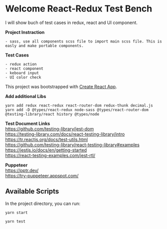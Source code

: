 # Welcome React-Redux Test Bench

I will show buch of test cases in redux, react and UI component.

__Project Instraction__  
```
- sass, use all components scss file to import main scss file. This is easly and make portable components.
```

__Test Cases__  
```
- redux action
- react component
- keboard input
- UI color check
```

This project was bootstrapped with [Create React App](https://github.com/facebook/create-react-app).

__Add additional Libs__  
```
yarn add redux react-redux react-router-dom redux-thunk decimal.js
yarn add -D @types/react-redux node-sass @types/react-router-dom @testing-library/react history @types/node
```

__Test Document Links__  
https://github.com/testing-library/jest-dom  
https://testing-library.com/docs/react-testing-library/intro  
https://tr.reactjs.org/docs/test-utils.html  
https://github.com/testing-library/react-testing-library#examples  
https://jestjs.io/docs/en/getting-started  
https://react-testing-examples.com/jest-rtl/

__Puppeteer__  
https://pptr.dev/  
https://try-puppeteer.appspot.com/  

## Available Scripts

In the project directory, you can run:

```
yarn start
```

```
yarn test
```
